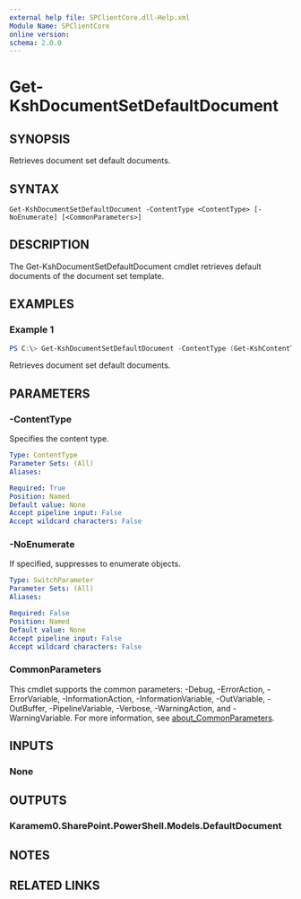 ```yaml
---
external help file: SPClientCore.dll-Help.xml
Module Name: SPClientCore
online version:
schema: 2.0.0
---
```


# Get-KshDocumentSetDefaultDocument

## SYNOPSIS
Retrieves document set default documents.

## SYNTAX

```
Get-KshDocumentSetDefaultDocument -ContentType <ContentType> [-NoEnumerate] [<CommonParameters>]
```

## DESCRIPTION
The Get-KshDocumentSetDefaultDocument cmdlet retrieves default documents of the document set template.

## EXAMPLES

### Example 1
```powershell
PS C:\> Get-KshDocumentSetDefaultDocument -ContentType (Get-KshContentType -ContentTypeId '0x0120D5200014BC33BECFD5C340922C6D6CECC7830D')
```

Retrieves document set default documents.

## PARAMETERS

### -ContentType
Specifies the content type.

```yaml
Type: ContentType
Parameter Sets: (All)
Aliases:

Required: True
Position: Named
Default value: None
Accept pipeline input: False
Accept wildcard characters: False
```

### -NoEnumerate
If specified, suppresses to enumerate objects.

```yaml
Type: SwitchParameter
Parameter Sets: (All)
Aliases:

Required: False
Position: Named
Default value: None
Accept pipeline input: False
Accept wildcard characters: False
```

### CommonParameters
This cmdlet supports the common parameters: -Debug, -ErrorAction, -ErrorVariable, -InformationAction, -InformationVariable, -OutVariable, -OutBuffer, -PipelineVariable, -Verbose, -WarningAction, and -WarningVariable. For more information, see [about_CommonParameters](http://go.microsoft.com/fwlink/?LinkID=113216).

## INPUTS

### None

## OUTPUTS

### Karamem0.SharePoint.PowerShell.Models.DefaultDocument

## NOTES

## RELATED LINKS
